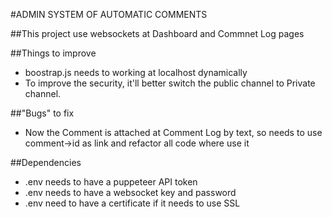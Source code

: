 #ADMIN SYSTEM OF AUTOMATIC COMMENTS

##This project use websockets at Dashboard and Commnet Log pages

##Things to improve
- boostrap.js needs to working at localhost dynamically
- To improve the security, it'll better switch the public channel to Private channel.

##"Bugs" to fix
- Now the Comment is attached at Comment Log by text, so needs to use comment->id as link and refactor all code where use it

##Dependencies
- .env needs to have a puppeteer API token
- .env needs to have a websocket key and password
- .env need to have a certificate if it needs to use SSL
